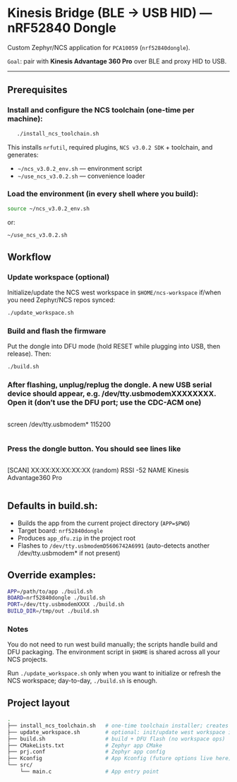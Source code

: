 # Kinesis Bridge (BLE → USB HID) — nRF52840 Dongle

Custom Zephyr/NCS application for `PCA10059` (`nrf52840dongle`).

`Goal`: pair with **Kinesis Advantage 360 Pro** over BLE and proxy HID to USB.

---

## Prerequisites

### Install and configure the NCS toolchain (one-time per machine):

```bash
   ./install_ncs_toolchain.sh
```

This installs `nrfutil`, required plugins, `NCS v3.0.2 SDK` + toolchain, and generates:

- `~/ncs_v3.0.2_env.sh` — environment script
- `~/use_ncs_v3.0.2.sh` — convenience loader

### Load the environment (in every shell where you build):

```bash
source ~/ncs_v3.0.2_env.sh
```

or:

```bash
~/use_ncs_v3.0.2.sh
```

## Workflow
### Update workspace (optional)
Initialize/update the NCS west workspace in `$HOME/ncs-workspace` if/when you need Zephyr/NCS repos synced:

```bash
./update_workspace.sh
```

### Build and flash the firmware
Put the dongle into DFU mode (hold RESET while plugging into USB, then release). Then:

```bash
./build.sh
```

### After flashing, unplug/replug the dongle. A new USB serial device should appear, e.g. /dev/tty.usbmodemXXXXXXXX. Open it (don’t use the DFU port; use the CDC-ACM one)

```bash
```
screen /dev/tty.usbmodem* 115200
```
```


### Press the dongle button. You should see lines like

```bash
```
[SCAN] XX:XX:XX:XX:XX:XX (random) RSSI -52 NAME Kinesis Advantage360 Pro
```

```

## Defaults in build.sh:

- Builds the app from the current project directory (`APP=$PWD`)
- Target board: `nrf52840dongle`
- Produces `app_dfu.zip` in the project root
- Flashes to `/dev/tty.usbmodemD5606742A6991` (auto-detects another /dev/tty.usbmodem* if not present)

## Override examples:

```bash
APP=/path/to/app ./build.sh
BOARD=nrf52840dongle ./build.sh
PORT=/dev/tty.usbmodemXXXX ./build.sh
BUILD_DIR=/tmp/out ./build.sh
```

### Notes
You do not need to run west build manually; the scripts handle build and DFU packaging.
The environment script in `$HOME` is shared across all your NCS projects.

Run `./update_workspace.sh` only when you want to initialize or refresh the NCS workspace; day-to-day, `./build.sh` is enough.

## Project layout
```bash
.
├── install_ncs_toolchain.sh   # one-time toolchain installer; creates ~/ncs_v3.0.2_env.sh
├── update_workspace.sh        # optional: init/update west workspace in $HOME/ncs-workspace
├── build.sh                   # build + DFU flash (no workspace ops)
├── CMakeLists.txt             # Zephyr app CMake
├── prj.conf                   # Zephyr app config
├── Kconfig                    # App Kconfig (future options live here)
└── src/
    └── main.c                 # App entry point
```

